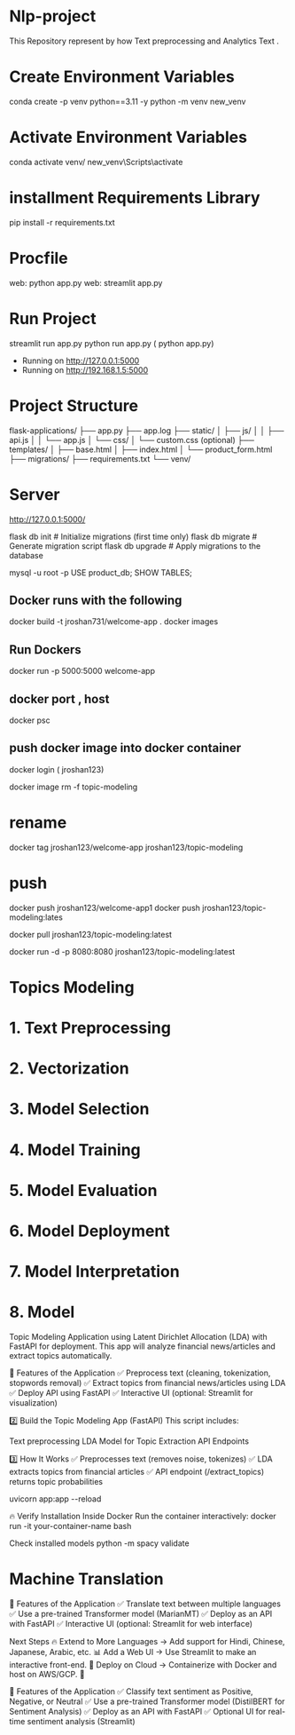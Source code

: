 # Nlp-project
This  Repository represent by how Text preprocessing and Analytics Text .

# Create Environment Variables 
conda create -p venv python==3.11 -y
python -m venv new_venv

# Activate Environment Variables 
conda activate venv/
new_venv\Scripts\activate

# installment Requirements Library
pip install -r requirements.txt

# Procfile
web: python app.py
web: streamlit app.py

# Run Project
streamlit run app.py
python run app.py  ( python app.py)

* Running on http://127.0.0.1:5000
* Running on http://192.168.1.5:5000

# Project Structure
flask-applications/
├── app.py
├── app.log
├── static/
│   ├── js/
│   │   ├── api.js
│   │   └── app.js
│   └── css/
│       └── custom.css (optional)
├── templates/
│   ├── base.html
│   ├── index.html
│   └── product_form.html
├── migrations/
├── requirements.txt
└── venv/

# Server 
http://127.0.0.1:5000/


flask db init     # Initialize migrations (first time only)
flask db migrate  # Generate migration script
flask db upgrade  # Apply migrations to the database

mysql -u root -p
USE product_db;
SHOW TABLES;

## Docker runs with the following
docker build -t jroshan731/welcome-app .
docker images 


## Run Dockers
docker run -p 5000:5000 welcome-app

## docker port , host
docker psc

## push docker image into docker container
docker login ( jroshan123)

docker image rm -f topic-modeling 

# rename 
docker tag jroshan123/welcome-app jroshan123/topic-modeling

# push 
docker push jroshan123/welcome-app1
docker push jroshan123/topic-modeling:lates

docker pull jroshan123/topic-modeling:latest

docker run -d -p 8080:8080 jroshan123/topic-modeling:latest



# Topics Modeling 
# 1. Text Preprocessing
# 2. Vectorization
# 3. Model Selection
# 4. Model Training
# 5. Model Evaluation
# 6. Model Deployment
# 7. Model Interpretation
# 8. Model

Topic Modeling Application using Latent Dirichlet Allocation (LDA) with FastAPI for deployment. This app will analyze financial news/articles and extract topics automatically.

🚀 Features of the Application
✅ Preprocess text (cleaning, tokenization, stopwords removal)
✅ Extract topics from financial news/articles using LDA
✅ Deploy API using FastAPI
✅ Interactive UI (optional: Streamlit for visualization)


2️⃣ Build the Topic Modeling App (FastAPI)
This script includes:

Text preprocessing
LDA Model for Topic Extraction
API Endpoints

3️⃣ How It Works
✅ Preprocesses text (removes noise, tokenizes)
✅ LDA extracts topics from financial articles
✅ API endpoint (/extract_topics) returns topic probabilities


uvicorn app:app --reload

🔥 Verify Installation Inside Docker
Run the container interactively:
docker run -it your-container-name bash

Check installed models
python -m spacy validate


# Machine Translation 
🚀 Features of the Application
✅ Translate text between multiple languages
✅ Use a pre-trained Transformer model (MarianMT)
✅ Deploy as an API with FastAPI
✅ Interactive UI (optional: Streamlit for web interface)

Next Steps
🔥 Extend to More Languages → Add support for Hindi, Chinese, Japanese, Arabic, etc.
📊 Add a Web UI → Use Streamlit to make an interactive front-end.
🚀 Deploy on Cloud → Containerize with Docker and host on AWS/GCP.
🚀

🚀 Features of the Application
✅ Classify text sentiment as Positive, Negative, or Neutral
✅ Use a pre-trained Transformer model (DistilBERT for Sentiment Analysis)
✅ Deploy as an API with FastAPI
✅ Optional UI for real-time sentiment analysis (Streamlit)



